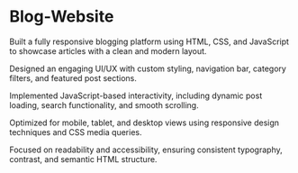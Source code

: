 # Blog-Website
Built a fully responsive blogging platform using HTML, CSS, and JavaScript to showcase articles with a clean and modern layout.

Designed an engaging UI/UX with custom styling, navigation bar, category filters, and featured post sections.

Implemented JavaScript-based interactivity, including dynamic post loading, search functionality, and smooth scrolling.

Optimized for mobile, tablet, and desktop views using responsive design techniques and CSS media queries.

Focused on readability and accessibility, ensuring consistent typography, contrast, and semantic HTML structure.
